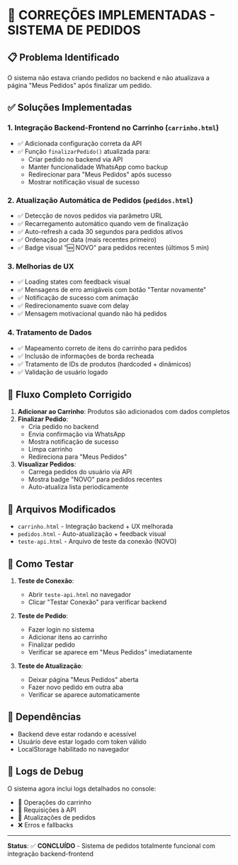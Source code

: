 # 🔧 CORREÇÕES IMPLEMENTADAS - SISTEMA DE PEDIDOS

## 📋 Problema Identificado
O sistema não estava criando pedidos no backend e não atualizava a página "Meus Pedidos" após finalizar um pedido.

## ✅ Soluções Implementadas

### 1. **Integração Backend-Frontend no Carrinho** (`carrinho.html`)
- ✅ Adicionada configuração correta da API
- ✅ Função `finalizarPedido()` atualizada para:
  - Criar pedido no backend via API
  - Manter funcionalidade WhatsApp como backup
  - Redirecionar para "Meus Pedidos" após sucesso
  - Mostrar notificação visual de sucesso

### 2. **Atualização Automática de Pedidos** (`pedidos.html`)
- ✅ Detecção de novos pedidos via parâmetro URL
- ✅ Recarregamento automático quando vem de finalização
- ✅ Auto-refresh a cada 30 segundos para pedidos ativos
- ✅ Ordenação por data (mais recentes primeiro)
- ✅ Badge visual "🆕 NOVO" para pedidos recentes (últimos 5 min)

### 3. **Melhorias de UX**
- ✅ Loading states com feedback visual
- ✅ Mensagens de erro amigáveis com botão "Tentar novamente"
- ✅ Notificação de sucesso com animação
- ✅ Redirecionamento suave com delay
- ✅ Mensagem motivacional quando não há pedidos

### 4. **Tratamento de Dados**
- ✅ Mapeamento correto de itens do carrinho para pedidos
- ✅ Inclusão de informações de borda recheada
- ✅ Tratamento de IDs de produtos (hardcoded + dinâmicos)
- ✅ Validação de usuário logado

## 🔄 Fluxo Completo Corrigido

1. **Adicionar ao Carrinho**: Produtos são adicionados com dados completos
2. **Finalizar Pedido**: 
   - Cria pedido no backend
   - Envia confirmação via WhatsApp
   - Mostra notificação de sucesso
   - Limpa carrinho
   - Redireciona para "Meus Pedidos"
3. **Visualizar Pedidos**:
   - Carrega pedidos do usuário via API
   - Mostra badge "NOVO" para pedidos recentes
   - Auto-atualiza lista periodicamente

## 📁 Arquivos Modificados

- `carrinho.html` - Integração backend + UX melhorada
- `pedidos.html` - Auto-atualização + feedback visual
- `teste-api.html` - Arquivo de teste da conexão (NOVO)

## 🧪 Como Testar

1. **Teste de Conexão**:
   - Abrir `teste-api.html` no navegador
   - Clicar "Testar Conexão" para verificar backend

2. **Teste de Pedido**:
   - Fazer login no sistema
   - Adicionar itens ao carrinho
   - Finalizar pedido
   - Verificar se aparece em "Meus Pedidos" imediatamente

3. **Teste de Atualização**:
   - Deixar página "Meus Pedidos" aberta
   - Fazer novo pedido em outra aba
   - Verificar se aparece automaticamente

## 🔧 Dependências

- Backend deve estar rodando e acessível
- Usuário deve estar logado com token válido
- LocalStorage habilitado no navegador

## 📝 Logs de Debug

O sistema agora inclui logs detalhados no console:
- 🛒 Operações do carrinho
- 📡 Requisições à API
- 🔄 Atualizações de pedidos
- ❌ Erros e fallbacks

---

**Status**: ✅ **CONCLUÍDO** - Sistema de pedidos totalmente funcional com integração backend-frontend
